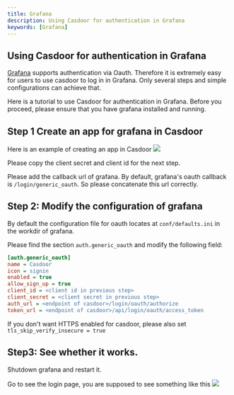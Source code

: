 ```yaml
---
title: Grafana
description: Using Casdoor for authentication in Grafana
keywords: [Grafana]
---
```


## Using Casdoor for authentication in Grafana

[Grafana](https://grafana.com/oss/grafana/) supports authentication via Oauth. Therefore it is extremely easy for users to use casdoor to log in in Grafana. Only several steps and simple configurations can achieve that.

Here is a tutorial to use Casdoor for authentication in Grafana. Before you proceed, please ensure that you have grafana installed and running.

## Step 1 Create an app for grafana in Casdoor
Here is an example of creating an app in Casdoor
![](/img/grafana_1.png)

Please copy the client secret and client id for the next step.

Please add the callback url of grafana. By default, grafana's oauth callback is `/login/generic_oauth`. So please concatenate this url correctly.

## Step 2: Modify the configuration of grafana
By default the configuration file for oauth locates at `conf/defaults.ini` in the workdir of grafana.

Please find the section `auth.generic_oauth` and modify the following field:
```ini
[auth.generic_oauth]
name = Casdoor
icon = signin
enabled = true
allow_sign_up = true
client_id = <client id in previous step>
client_secret = <client secret in previous step>
auth_url = <endpoint of casdoor>/login/oauth/authorize
token_url = <endpoint of casdoor>/api/login/oauth/access_token

```

If you don't want HTTPS enabled for casdoor, please also set `tls_skip_verify_insecure = true`


## Step3: See whether it works.

Shutdown grafana and restart it.

Go to see the login page, you are supposed to see something like this
![](/img/grafana_2.png)



